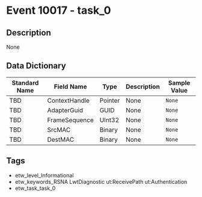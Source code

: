 # Event 10017 - task_0

## Description
None

## Data Dictionary
|Standard Name|Field Name|Type|Description|Sample Value|
|---|---|---|---|---|
|TBD|ContextHandle|Pointer|None|`None`|
|TBD|AdapterGuid|GUID|None|`None`|
|TBD|FrameSequence|UInt32|None|`None`|
|TBD|SrcMAC|Binary|None|`None`|
|TBD|DestMAC|Binary|None|`None`|

## Tags
* etw_level_Informational
* etw_keywords_RSNA LwtDiagnostic ut:ReceivePath ut:Authentication
* etw_task_task_0